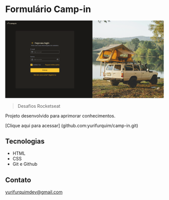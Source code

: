 # Formulário Camp-in

![preview](./.github/preview.png)

> Desafios Rocketseat

Projeto desenvolvido para aprimorar conhecimentos.

[Clique aqui para acessar] (github.com:yurifurquim/camp-in.git)


## Tecnologias 

- HTML
- CSS 
- Git e Github

## Contato 

yurifurquimdev@gmail.com